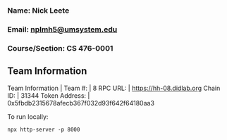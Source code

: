 ### Name: Nick Leete
### Email: nplmh5@umsystem.edu
### Course/Section: CS 476-0001

## Team Information

Team Information | 
Team #:  | 8
RPC URL: | https://hh-08.didlab.org
Chain ID: | 31344
Token Address: | 0x5fbdb2315678afecb367f032d93f642f64180aa3


To run locally:
```
npx http-server -p 8000
```
